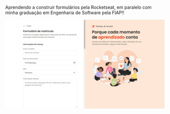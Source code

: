 Aprendendo a construir formulários pela Rocketseat, em paralelo com minha graduação em Engenharia de Software pela FIAP!!

![Logo](assets/readme-image.png)

